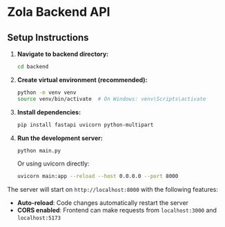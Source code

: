 # Zola Backend API

## Setup Instructions

1. **Navigate to backend directory:**

   ```bash
   cd backend
   ```

2. **Create virtual environment (recommended):**

   ```bash
   python -m venv venv
   source venv/bin/activate  # On Windows: venv\Scripts\activate
   ```

3. **Install dependencies:**

   ```bash
   pip install fastapi uvicorn python-multipart
   ```

4. **Run the development server:**

   ```bash
   python main.py
   ```

   Or using uvicorn directly:

   ```bash
   uvicorn main:app --reload --host 0.0.0.0 --port 8000
   ```

The server will start on `http://localhost:8000` with the following features:

- **Auto-reload**: Code changes automatically restart the server
- **CORS enabled**: Frontend can make requests from `localhost:3000` and `localhost:5173`
